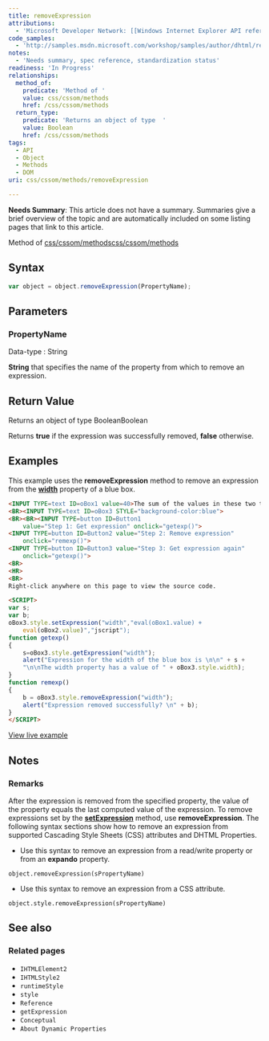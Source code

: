 ```yaml
---
title: removeExpression
attributions:
  - 'Microsoft Developer Network: [[Windows Internet Explorer API reference](http://msdn.microsoft.com/en-us/library/ie/hh828809%28v=vs.85%29.aspx) Article]'
code_samples:
  - 'http://samples.msdn.microsoft.com/workshop/samples/author/dhtml/refs/removeExpression.htm'
notes:
  - 'Needs summary, spec reference, standardization status'
readiness: 'In Progress'
relationships:
  method_of:
    predicate: 'Method of '
    value: css/cssom/methods
    href: /css/cssom/methods
  return_type:
    predicate: 'Returns an object of type  '
    value: Boolean
    href: /css/cssom/methods
tags:
  - API
  - Object
  - Methods
  - DOM
uri: css/cssom/methods/removeExpression

---
```

**Needs Summary**: This article does not have a summary. Summaries give a brief overview of the topic and are automatically included on some listing pages that link to this article.

Method of [css/cssom/methods](/css/cssom/methods)[css/cssom/methods](/css/cssom/methods)

## Syntax

``` js
var object = object.removeExpression(PropertyName);
```

## Parameters

### PropertyName

 Data-type
:   String

**String** that specifies the name of the property from which to remove an expression.

## Return Value

Returns an object of type BooleanBoolean

Returns **true** if the expression was successfully removed, **false** otherwise.

## Examples

This example uses the **removeExpression** method to remove an expression from the [**width**](/css/properties/width) property of a blue box.

``` html
<INPUT TYPE=text ID=oBox1 value=40>The sum of the values in these two text boxes determines the width <BR><INPUT TYPE=text ID=oBox2 value=40>of the blue text box below.
<BR><INPUT TYPE=text ID=oBox3 STYLE="background-color:blue">
<BR><BR><INPUT TYPE=button ID=Button1
    value="Step 1: Get expression" onclick="getexp()">
<INPUT TYPE=button ID=Button2 value="Step 2: Remove expression"
    onclick="remexp()">
<INPUT TYPE=button ID=Button3 value="Step 3: Get expression again"
    onclick="getexp()">
<BR>
<HR>
<BR>
Right-click anywhere on this page to view the source code.

<SCRIPT>
var s;
var b;
oBox3.style.setExpression("width","eval(oBox1.value) +
    eval(oBox2.value)","jscript");
function getexp()
{
    s=oBox3.style.getExpression("width");
    alert("Expression for the width of the blue box is \n\n" + s +
    "\n\nThe width property has a value of " + oBox3.style.width);
}
function remexp()
{
    b = oBox3.style.removeExpression("width");
    alert("Expression removed successfully? \n" + b);
}
</SCRIPT>
```

[View live example](http://samples.msdn.microsoft.com/workshop/samples/author/dhtml/refs/removeExpression.htm)

## Notes

### Remarks

After the expression is removed from the specified property, the value of the property equals the last computed value of the expression. To remove expressions set by the [**setExpression**](/css/cssom/methods/setExpression) method, use **removeExpression**. The following syntax sections show how to remove an expression from supported Cascading Style Sheets (CSS) attributes and DHTML Properties.

-   Use this syntax to remove an expression from a read/write property or from an **expando** property.

`object.removeExpression(sPropertyName)`

-   Use this syntax to remove an expression from a CSS attribute.

`object.style.removeExpression(sPropertyName)`

## See also

### Related pages

-   `IHTMLElement2`
-   `IHTMLStyle2`
-   `runtimeStyle`
-   `style`
-   `Reference`
-   `getExpression`
-   `Conceptual`
-   `About Dynamic Properties`
